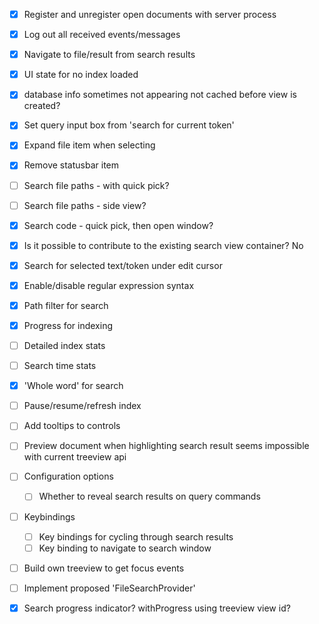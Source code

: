 - [x] Register and unregister open documents with server process 
- [x] Log out all received events/messages 
- [x] Navigate to file/result from search results
- [x] UI state for no index loaded 
- [x] database info sometimes not appearing 
    not cached before view is created?
- [x] Set query input box from 'search for current token'
- [x] Expand file item when selecting
- [x] Remove statusbar item 
- [ ] Search file paths - with quick pick?
- [ ] Search file paths - side view?
- [x] Search code - quick pick, then open window? 
 - [x] Is it possible to contribute to the existing search view container? 
    No
- [x] Search for selected text/token under edit cursor
- [x] Enable/disable regular expression syntax
- [x] Path filter for search 
- [x] Progress for indexing 
- [ ] Detailed index stats
- [ ] Search time stats 
- [x] 'Whole word' for search 
- [ ] Pause/resume/refresh index 
- [ ] Add tooltips to controls
- [ ] Preview document when highlighting search result 
    seems impossible with current treeview api 

- [ ] Configuration options
    - [ ] Whether to reveal search results on query commands
- [ ] Keybindings 
    - [ ] Key bindings for cycling through search results 
    - [ ] Key binding to navigate to search window 

- [ ] Build own treeview to get focus events 
- [ ] Implement proposed 'FileSearchProvider' 
- [x] Search progress indicator?
    withProgress using treeview view id?